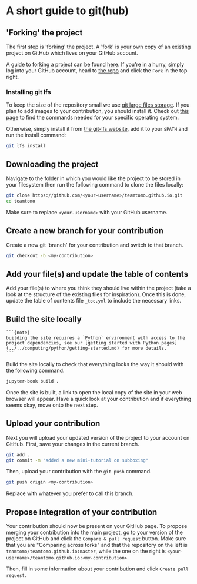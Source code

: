 # A short guide to git(hub)

## 'Forking' the project
The first step is 'forking' the project. A 'fork' is your own copy of an existing project on GitHub which lives on your GitHub account.

A guide to forking a project can be found [here](https://docs.github.com/en/free-pro-team@latest/github/getting-started-with-github/fork-a-repo). If you're in a hurry, simply log into your GitHub account, head to [the repo](https://github.com/teamtomo/teamtomo.github.io) and click the `Fork` in the top right.

### Installing git lfs
To keep the size of the repository small we use [git large files storage](https://git-lfs.github.com/). If you plan to add images to your contribution, you should install it. Check out [this page](https://github.com/git-lfs/git-lfs/wiki/Installation) to find the commands needed for your specific operating system. 

Otherwise, simply install it from [the git-lfs website](https://git-lfs.github.com/), add it to your `$PATH` and run the install command:
```bash
git lfs install
```

## Downloading the project
Navigate to the folder in which you would like the project to be stored in your filesystem then run the following command to clone the files locally:

```bash
git clone https://github.com/<your-username>/teamtomo.github.io.git
cd teamtomo
```

Make sure to replace `<your-username>` with your GitHub username.

## Create a new branch for your contribution
Create a new git 'branch' for your contribution and switch to that branch.

```bash
git checkout -b <my-contribution>
```

## Add your file(s) and update the table of contents
Add your file(s) to where you think they should live within the project (take a look at the structure of the existing files for inspiration).
Once this is done, update the table of contents file `_toc.yml` to include the necessary links.

## Build the site locally
````{margin}
```{note}
building the site requires a `Python` environment with access to the project dependencies, see our [getting started with Python pages](../../computing/python/getting-started.md) for more details.
```
````
Build the site locally to check that everything looks the way it should with the following command.

```bash
jupyter-book build .
```

Once the site is built, a link to open the local copy of the site in your web browser will appear.
Have a quick look at your contribution and if everything seems okay, move onto the next step.

## Upload your contribution
Next you will upload your updated version of the project to your account on GitHub.
First, save your changes in the current branch.

```bash
git add .
git commit -m "added a new mini-tutorial on subboxing"
```

Then, upload your contribution with the `git push` command.

```bash
git push origin <my-contribution>
```

Replace <my-contribution> with whatever you prefer to call this branch.

## Propose integration of your contribution

Your contribution should now be present on your GitHub page. 
To propose merging your contribution into the main project, 
go to your version of the project on GitHub and click the `Compare & pull request` button.
Make sure that you are "Comparing across forks" and that the repository on the left is `teamtomo/teamtomo.github.io:master`, while the one on the right is `<your-username>/teamtomo.github.io:<my-contribution>`.

Then, fill in some information about your contribution and click `Create pull request`.
